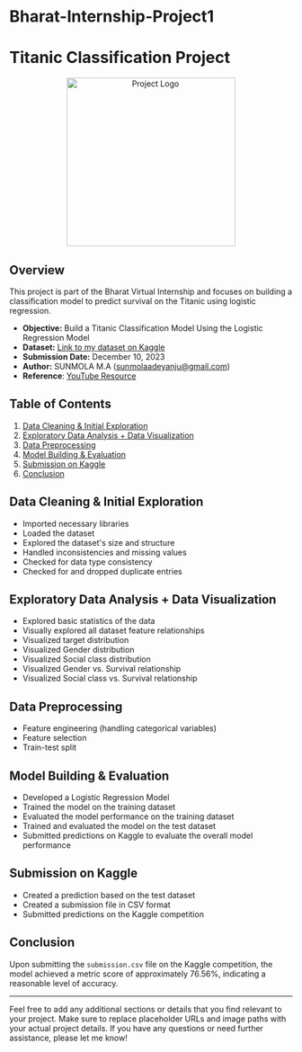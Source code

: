 # Bharat-Internship-Project1
# Titanic Classification Project

<div align="center">
  <img src="[[https://your-image-url.com/your-image.png](https://www.bing.com/images/blob?bcid=qCXYq0WANWkGZw)]([https://www.bing.com/images/blob?bcid=qCXYq0WANWkGZw](https://www.bing.com/images/blob?bcid=qCXYq0WANWkGZw))" alt="Project Logo" width="300">
</div>

## Overview

This project is part of the Bharat Virtual Internship and focuses on building a classification model to predict survival on the Titanic using logistic regression.

- **Objective:** Build a Titanic Classification Model Using the Logistic Regression Model
- **Dataset:** [Link to my dataset on Kaggle](https://www.kaggle.com/competitions/titanic/data)
- **Submission Date:** December 10, 2023
- **Author:** SUNMOLA M.A (sunmolaadeyanju@gmail.com)
- **Reference**: [YouTube Resource](https://www.youtube.com/watch?v=YYEJ_GUguHw&pp=ygUoaG93IHRvIGJ1aWxkIGEgbG9naXN0aWMgcmVncmVzc2lvbiBtb2RlbA%3D%3D)

## Table of Contents

1. [Data Cleaning & Initial Exploration](#data-cleaning--initial-exploration)
2. [Exploratory Data Analysis + Data Visualization](#exploratory-data-analysis--data-visualization)
3. [Data Preprocessing](#data-preprocessing)
4. [Model Building & Evaluation](#model-building--evaluation)
5. [Submission on Kaggle](#submission-on-kaggle)
6. [Conclusion](#conclusion)

## Data Cleaning & Initial Exploration

- Imported necessary libraries
- Loaded the dataset
- Explored the dataset's size and structure
- Handled inconsistencies and missing values
- Checked for data type consistency
- Checked for and dropped duplicate entries

## Exploratory Data Analysis + Data Visualization

- Explored basic statistics of the data
- Visually explored all dataset feature relationships
- Visualized target distribution
- Visualized Gender distribution
- Visualized Social class distribution
- Visualized Gender vs. Survival relationship
- Visualized Social class vs. Survival relationship

## Data Preprocessing

- Feature engineering (handling categorical variables)
- Feature selection
- Train-test split

## Model Building & Evaluation

- Developed a Logistic Regression Model
- Trained the model on the training dataset
- Evaluated the model performance on the training dataset
- Trained and evaluated the model on the test dataset
- Submitted predictions on Kaggle to evaluate the overall model performance

## Submission on Kaggle

- Created a prediction based on the test dataset
- Created a submission file in CSV format
- Submitted predictions on the Kaggle competition

## Conclusion

Upon submitting the `submission.csv` file on the Kaggle competition, the model achieved a metric score of approximately 76.56%, indicating a reasonable level of accuracy.

---

Feel free to add any additional sections or details that you find relevant to your project. Make sure to replace placeholder URLs and image paths with your actual project details. If you have any questions or need further assistance, please let me know!

